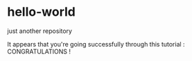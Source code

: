 # hello-world

just another repository

It appears that you're going successfully through this tutorial : CONGRATULATIONS !
